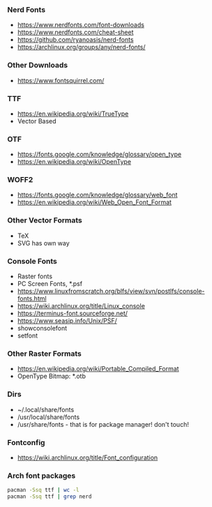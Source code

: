 ### Nerd Fonts

- https://www.nerdfonts.com/font-downloads
- https://www.nerdfonts.com/cheat-sheet
- https://github.com/ryanoasis/nerd-fonts
- https://archlinux.org/groups/any/nerd-fonts/

### Other Downloads

- https://www.fontsquirrel.com/

### TTF

- https://en.wikipedia.org/wiki/TrueType
- Vector Based

### OTF

- https://fonts.google.com/knowledge/glossary/open_type
- https://en.wikipedia.org/wiki/OpenType

### WOFF2

- https://fonts.google.com/knowledge/glossary/web_font
- https://en.wikipedia.org/wiki/Web_Open_Font_Format

### Other Vector Formats

- TeX
- SVG has own way

### Console Fonts

- Raster fonts
- PC Screen Fonts, *.psf
- https://www.linuxfromscratch.org/blfs/view/svn/postlfs/console-fonts.html
- https://wiki.archlinux.org/title/Linux_console
- https://terminus-font.sourceforge.net/
- https://www.seasip.info/Unix/PSF/
- showconsolefont
- setfont

### Other Raster Formats

- https://en.wikipedia.org/wiki/Portable_Compiled_Format
- OpenType Bitmap: *.otb

### Dirs

- ~/.local/share/fonts
- /usr/local/share/fonts
- /usr/share/fonts  - that is for package manager! don't touch!

### Fontconfig

- https://wiki.archlinux.org/title/Font_configuration

### Arch font packages

```bash
pacman -Ssq ttf | wc -l
pacman -Ssq ttf | grep nerd
```

